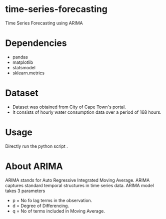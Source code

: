 # time-series-forecasting
Time Series Forecasting using ARIMA
# Dependencies

- pandas
- matplotlib
- statsmodel
- sklearn.metrics

# Dataset 
- Dataset was obtained from City of Cape Town's portal.
- It consists of hourly water consumption data over a period of 168 hours.
# Usage 
Directly run the python script .
# About ARIMA
 ARIMA stands for Auto Regressive Integrated Moving Average. ARIMA captures standard temporal structures in time series data.
 ARIMA model takes 3 parameters
 - p = No fo lag terms in the observation.
 - d = Degree of Differencing.
 - q = No of terms included in Moving Average.
 
 

